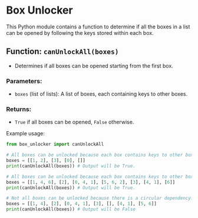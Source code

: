 # Box Unlocker

This Python module contains a function to determine if all the boxes in a list can be opened by following the keys stored within each box.

## Function: `canUnlockAll(boxes)`

- Determines if all boxes can be opened starting from the first box.

### Parameters:

- `boxes` (list of lists): A list of boxes, each containing keys to other boxes.

### Returns:

- `True` if all boxes can be opened, `False` otherwise.

Example usage:

```python
from box_unlocker import canUnlockAll

# All boxes can be unlocked because each box contains keys to other boxes.
boxes = [[1, 2], [3], [0], []]
print(canUnlockAll(boxes)) # Output will be True.

# All boxes can be unlocked because each box contains keys to other boxes.
boxes = [[1, 4, 6], [2], [0, 4, 1], [5, 6, 2], [3], [4, 1], [6]]
print(canUnlockAll(boxes)) # Output will be True.

# Not all boxes can be unlocked because there is a circular dependency.
boxes = [[1, 4], [2], [0, 4, 1], [3], [], [4, 1], [5, 6]]
print(canUnlockAll(boxes)) # Output will be False
```
